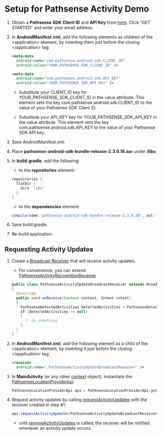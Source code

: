 Setup for Pathsense Activity Demo
===================================
1. Obtain a **Pathsense SDK Client ID** and **API Key** from [here](https://pathsense.com/). Click “GET STARTED” and enter your email address.

2. In **AndroidManifest.xml**, add the following elements as children of the &#060;application&#062; element, by inserting them just before the closing &#060;/application&#062; tag:

    ```xml
    <meta-data
      android:name="com.pathsense.android.sdk.CLIENT_ID"
      android:value="YOUR_PATHSENSE_SDK_CLIENT_ID" />

    <meta-data
      android:name="com.pathsense.android.sdk.API_KEY"
      android:value="YOUR_PATHSENSE_SDK_API_KEY" />
    ```

    * Substitute your CLIENT_ID key for YOUR_PATHSENSE_SDK_CLIENT_ID in the value attribute. This element sets the key com.pathsense.android.sdk.CLIENT_ID to the value of your Pathsense SDK Client ID.

    * Substitute your API_KEY key for YOUR_PATHSENSE_SDK_API_KEY in the value attribute. This element sets the key com.pathsense.android.sdk.API_KEY to the value of your Pathsense SDK API key.

3. Save AndroidManifest.xml.

4. Place **pathsense-android-sdk-bundle-release-2.3.0.18.aar** under **/libs**

5. In **build.gradle**, add the following:

    * to the **repositories** element:

    ```groovy
    repositories {
      flatDir {
        dirs 'libs'
      }
    }
    ```

    * to the **dependencies** element:

    ```groovy
    compile(name:'pathsense-android-sdk-bundle-release-2.3.0.18', ext:'aar')
    ```

6. Save build.gradle.

7. Re-build application.

Requesting Activity Updates
-------------
1. Create a [Broadcast Receiver](http://developer.android.com/reference/android/content/BroadcastReceiver.html) that will receive activity updates.

    * For convenience, you can extend [PathsenseActivityRecognitionReceiver](http://docs.pathsense.io/android/sdk/location/2.3.0.18/com/pathsense/android/sdk/location/PathsenseActivityRecognitionReceiver.html)

    ```java
    public class PathsenseActivityUpdateBroadcastReceiver extends BroadcastReceiver
    {
      @Override
      public void onReceive(Context context, Intent intent)
      {
        PathsenseDetectedActivities detectedActivities = PathsenseDetectedActivities.fromIntent(intent);
        if (detectedActivities != null)
        {
          // do something
        }
      }
    }
    ```

2. In **AndroidManifest.xml**, add the following element as a child of the &#060;application&#062; element, by inserting it just before the closing &#060;/application&#062; tag:

    ```xml
    <receiver
      android:name=".PathsenseActivityUpdateBroadcastReceiver" />
    ```

3. In **MainActivity** (or any other [context](http://developer.android.com/reference/android/content/Context.html) object), instantiate the [PathsenseLocationProviderApi](http://docs.pathsense.io/android/sdk/location/2.3.0.18/com/pathsense/android/sdk/location/PathsenseLocationProviderApi.html):

    ```java
    PathsenseLocationProviderApi api = PathsenseLocationProviderApi.getInstance(context);
    ```

4. Request activity updates by calling [requestActivityUpdates](http://docs.pathsense.io/android/sdk/location/2.3.0.18/com/pathsense/android/sdk/location/PathsenseLocationProviderApi.html#requestActivityUpdates-java.lang.Class-) with the receiver created in step #1:

    ```java
    api.requestActivityUpdates(PathsenseActivityUpdateBroadcastReceiver.class);
    ```

    * until [removeActivityUpdates](http://docs.pathsense.io/android/sdk/location/2.3.0.18/com/pathsense/android/sdk/location/PathsenseLocationProviderApi.html#removeActivityUpdates--) is called, the receiver will be notified whenever an activity update occurs.
